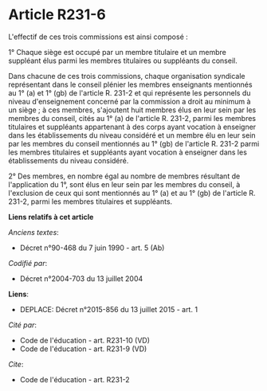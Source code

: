# Article R231-6

L'effectif de ces trois commissions est ainsi composé : 

1° Chaque siège est occupé par un membre titulaire et un membre suppléant élus parmi les membres titulaires ou suppléants du
conseil. 

Dans chacune de ces trois commissions, chaque organisation syndicale représentant dans le conseil plénier les membres
enseignants mentionnés au 1° (a) et 1° (gb) de l'article R. 231-2 et qui représente les personnels du niveau d'enseignement
concerné par la commission a droit au minimum à un siège ; à ces membres, s'ajoutent huit membres élus en leur sein par les
membres du conseil, cités au 1° (a) de l'article R. 231-2, parmi les membres titulaires et suppléants appartenant à des corps
ayant vocation à enseigner dans les établissements du niveau considéré et un membre élu en leur sein par les membres du
conseil mentionnés au 1° (gb) de l'article R. 231-2 parmi les membres titulaires et suppléants ayant vocation à enseigner
dans les établissements du niveau considéré. 

2° Des membres, en nombre égal au nombre de membres résultant de l'application du 1°, sont élus en leur sein par les membres
du conseil, à l'exclusion de ceux qui sont mentionnés au 1° (a) et au 1° (gb) de l'article R. 231-2, parmi les membres
titulaires et suppléants.

**Liens relatifs à cet article**

_Anciens textes_:

  - Décret n°90-468 du 7 juin 1990 - art. 5 (Ab)

_Codifié par_:

  - Décret n°2004-703 du 13 juillet 2004

**Liens**:

  - DEPLACE: Décret n°2015-856 du 13 juillet 2015 - art. 1

_Cité par_:

  - Code de l'éducation - art. R231-10 (VD)
  - Code de l'éducation - art. R231-9 (VD)

_Cite_:

  - Code de l'éducation - art. R231-2
